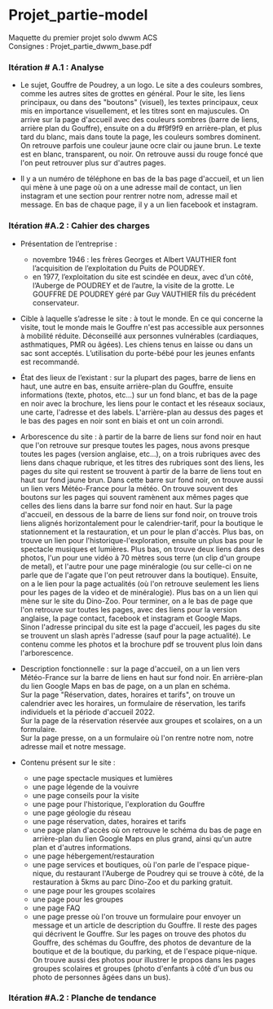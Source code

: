 # Projet_partie-model
Maquette du premier projet solo dwwm ACS<br>
Consignes : Projet_partie_dwwm_base.pdf

### Itération # A.1 : Analyse
- Le sujet, Gouffre de Poudrey, a un logo. Le site a des couleurs sombres, comme les autres sites de grottes en général. Pour le site, les liens principaux, ou dans des "boutons" (visuel), les textes principaux, ceux mis en importance visuellement, et les titres sont en majuscules. On arrive sur la page d'accueil avec des couleurs sombres (barre de liens, arrière plan du Gouffre), ensuite on a du #f9f9f9 en arrière-plan, et plus tard du blanc, mais dans toute la page, les couleurs sombres dominent. On retrouve parfois une couleur jaune ocre clair ou jaune brun. Le texte est en blanc, transparent, ou noir. On retrouve aussi du rouge foncé que l'on peut retrouver plus sur d'autres pages.

- Il y a un numéro de téléphone en bas de la bas page d'accueil, et un lien qui mène à une page où on a une adresse mail de contact, un lien instagram et une section pour rentrer notre nom, adresse mail et message. En bas de chaque page, il y a un lien facebook et instagram.

### Itération #A.2 : Cahier des charges
- Présentation de l’entreprise : 
    - novembre 1946 : les frères Georges et Albert VAUTHIER font l’acquisition de l’exploitation du Puits de POUDREY.
    - en 1977, l’exploitation du site est scindée en deux, avec d’un côté, l’Auberge de POUDREY et de l’autre, la visite de la grotte. Le GOUFFRE DE POUDREY géré par Guy VAUTHIER fils du précédent conservateur.

- Cible à laquelle s’adresse le site : à tout le monde. En ce qui concerne la visite, tout le monde mais le Gouffre n'est pas accessible aux personnes à mobilité réduite. Déconseillé aux personnes vulnérables (cardiaques, asthmatiques, PMR ou âgées). Les chiens tenus en laisse ou dans un sac sont acceptés. L’utilisation du porte-bébé pour les jeunes enfants est recommandé.

- État des lieux de l’existant : sur la plupart des pages, barre de liens en haut, une autre en bas, ensuite arrière-plan du Gouffre, ensuite informations (texte, photos, etc...) sur un fond blanc, et bas de la page en noir avec la brochure, les liens pour le contact et les réseaux sociaux, une carte, l'adresse et des labels. L'arrière-plan au dessus des pages et le bas des pages en noir sont en biais et ont un coin arrondi.

- Arborescence du site : à partir de la barre de liens sur fond noir en haut que l'on retrouve sur presque toutes les pages, nous avons presque toutes les pages (version anglaise, etc...), on a trois rubriques avec des liens dans chaque rubrique, et les titres des rubriques sont des liens, les pages du site qui restent se trouvent à partir de la barre de liens tout en haut sur fond jaune brun. Dans cette barre sur fond noir, on trouve aussi un lien vers Météo-France pour la météo. On trouve souvent des boutons sur les pages qui souvent ramènent aux mêmes pages que celles des liens dans la barre sur fond noir en haut. Sur la page d'accueil, en dessous de la barre de liens sur fond noir, on trouve trois liens alignés horizontalement pour le calendrier-tarif, pour la boutique le stationnement et la restauration, et un pour le plan d'accès. Plus bas, on trouve un lien pour l'historique-l'exploration, ensuite un plus bas pour le spectacle musiques et lumières. Plus bas, on trouve deux liens dans des photos, l'un pour une vidéo à 70 mètres sous terre (un clip d'un groupe de metal), et l'autre pour une page minéralogie (ou sur celle-ci on ne parle que de l'agate que l'on peut retrouver dans la boutique). Ensuite, on a le lien pour la page actualités (où l'on retrouve seulement les liens pour les pages de la video et de minéralogie). Plus bas on a un lien qui mène sur le site du Dino-Zoo. Pour terminer, on a le bas de page que l'on retrouve sur toutes les pages, avec des liens pour la version anglaise, la page contact, facebook et instagram et Google Maps.<br>
Sinon l'adresse principal du site est la page d'accueil, les pages du site se trouvent un slash après l'adresse (sauf pour la page actualité). Le contenu comme les photos et la brochure pdf se trouvent plus loin dans l'arborescence.

- Description fonctionnelle : sur la page d'accueil, on a un lien vers Météo-France sur la barre de liens en haut sur fond noir. En arrière-plan du lien Google Maps en bas de page, on a un plan en schéma.<br>
Sur la page "Réservation, dates, horaires et tarifs", on trouve un calendrier avec les horaires, un formulaire de réservation, les tarifs individuels et la période d'accueil 2022.<br>
Sur la page de la réservation réservée aux groupes et scolaires, on a un formulaire.<br>
Sur la page presse, on a un formulaire où l'on rentre notre nom, notre adresse mail et notre message.

- Contenu présent sur le site :
    - une page spectacle musiques et lumières
    - une page légende de la vouivre
    - une page conseils pour la visite
    - une page pour l'historique, l'exploration du Gouffre
    - une page géologie du réseau
    - une page réservation, dates, horaires et tarifs
    - une page plan d'accès où on retrouve le schéma du bas de page en arrière-plan du lien Google Maps en plus grand, ainsi qu'un autre plan et d'autres informations.
    - une page hébergement/restauration
    - une page services et boutiques, où l'on parle de l'espace pique-nique, du restaurant l'Auberge de Poudrey qui se trouve à côté, de la restauration à 5kms au parc Dino-Zoo et du parking gratuit.
    - une page pour les groupes scolaires
    - une page pour les groupes
    - une page FAQ
    - une page presse où l'on trouve un formulaire pour envoyer un message et un article de description du Gouffre.
Il reste des pages qui décrivent le Gouffre. Sur les pages on trouve des photos du Gouffre, des schémas du Gouffre, des photos de devanture de la boutique et de la boutique, du parking, et de l'espace pique-nique. On trouve aussi des photos pour illustrer le propos dans les pages groupes scolaires et groupes (photo d'enfants à côté d'un bus ou photo de personnes âgées dans un bus).

### Itération #A.2 : Planche de tendance